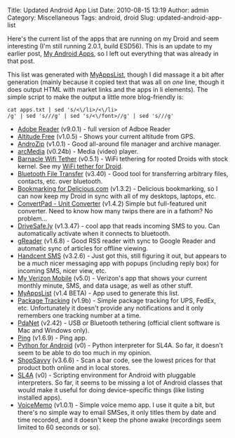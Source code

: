 Title: Updated Android App List
Date: 2010-08-15 13:19
Author: admin
Category: Miscellaneous
Tags: android, droid
Slug: updated-android-app-list

Here's the current list of the apps that are running on my Droid and
seem interesting (I'm still running 2.0.1, build ESD56). This is an
update to my earlier post, [My Android Apps][], so I left out everything
that was already in that post.

This list was generated with [MyAppsList][], though I did massage it a
bit after generation (mainly because it copied text that was all on
*one* line, though it does output HTML with market links and the apps in
li elements). The simple script to make the output a little more
blog-friendly is:

~~~~{.bash}
cat apps.txt | sed 's/<\/li>/<\/li>  
/g' | sed 's///g' | sed 's/<\/font>//g' | sed 's///g'
~~~~

-   [Adobe Reader][] (v9.0.1) - full version of Adboe Reader
-   [Altitude Free][] (v1.0.5) - Shows your current altitude from GPS.
-   [AndroZip][] (v1.0.1) - Good all-around file manager and archive
    manager.
-   [arcMedia][] (v0.24b) - Media (video) player.
-   [Barnacle Wifi Tether][] (v0.5.1) - WiFi tethering for rooted Droids
    with stock kernel. See my [WiFi tether for Droid][].
-   [Bluetooth File Transfer][] (v3.40) - Good tool for transferring
    arbitrary files, contacts, etc. over bluetooth.
-   [Bookmarking for Delicious.com][] (v1.3.2) - Delicious bookmarking,
    so I can now keep my Droid in sync with all of my desktops, laptops,
    etc.
-   [ConvertPad - Unit Converter][] (v1.4.2) Simple but full-featured
    unit converter. Need to know how many twips there are in a fathom?
    No problem...
-   [DriveSafe.ly][] (v1.3.47) - cool app that reads incoming SMS to
    you. Can automatically activate when it connects to bluetooth.
-   [gReader][] (v1.6.8) - Good RSS reader with sync to Google Reader
    and automatic sync of articles for offline viewing.
-   [Handcent SMS][] (v3.2.6) - Just got this, still figuring it out,
    but appears to be a *much* nicer messaging app with popups
    (including reply box) for incoming SMS, nicer view, etc.
-   [My Verizon Mobile][] (v5.0) - Verizon's app that shows your current
    monthly minute, SMS, and data usage, as well as other stuff.
-   [MyAppsList][] (v1.4 BETA) - App used to generate this list.
-   [Package Tracking][] (v1.9b) - Simple package tracking for UPS,
    FedEx, etc. Unfortunately it doesn't provide any notifications and
    it only remembers one tracking number at a time.
-   [PdaNet][] (v2.42) - USB or Bluetooth tethering (official client
    software is Mac and Windows only).
-   [Ping][] (v1.6.9) - Ping app.
-   [Python for Android][] (v0) - Python interpreter for SL4A. So far,
    it doesn't seem to be able to do too much in my opinion.
-   [ShopSavvy][] (v3.6.6) - Scan a bar code, see the lowest prices for
    that product both online and in local stores.
-   [SL4A][] (v0) - Scripting environment for Android with pluggable
    interpreters. So far, it seems to be missing a lot of Android
    classes that would make it useful for doing device-specific things
    (like listing installed apps).
-   [VoiceMemo][] (v1.0.1) - Simple voice memo app. I use it quite a
    bit, but there's no simple way to email SMSes, it only titles them
    by date and time recorded, and it doesn't keep the phone awake
    (recordings seem limited to 60 seconds or so).

  [My Android Apps]: /2010/02/my-android-apps/
  [MyAppsList]: market://search?q=com.boots.MyAppsList
  [Adobe Reader]: market://search?q=com.adobe.reader
  [Altitude Free]: market://search?q=com.speedymarks.android.altitudeFree
  [AndroZip]: market://search?q=com.agilesoftresource
  [arcMedia]: market://search?q=sns.arcMedia.playerInterface.arm6
  [Barnacle Wifi Tether]: market://search?q=net.szym.barnacle
  [WiFi tether for Droid]: http://blog.jasonantman.com/2010/08/wifi-tether-for-droid/
  [Bluetooth File Transfer]: market://search?q=it.medieval.blueftp
  [Bookmarking for Delicious.com]: market://search?q=org.peterbaldwin.client.android.delicious
  [ConvertPad - Unit Converter]: market://search?q=com.mathpad.mobile.android.wt.unit
  [DriveSafe.ly]: market://search?q=com.drivesafe.ly
  [gReader]: market://search?q=com.noinnion.android.greader.reader
  [Handcent SMS]: market://search?q=com.handcent.nextsms
  [My Verizon Mobile]: market://search?q=com.vzw.hss.myverizon
  [Package Tracking]: market://search?q=com.ztech.packagetracking
  [PdaNet]: market://search?q=com.pdanet
  [Ping]: market://search?q=com.mm.network
  [Python for Android]: market://search?q=com.googlecode.pythonforandroid
  [ShopSavvy]: market://search?q=com.biggu.shopsavvy
  [SL4A]: market://search?q=com.googlecode.android_scripting
  [VoiceMemo]: market://search?q=com.javacodeland.android.voicememo
